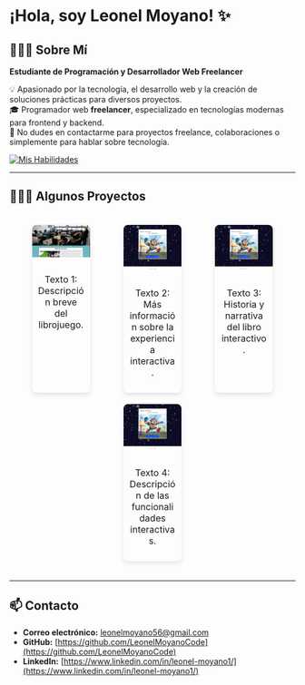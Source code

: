 # ¡Hola, soy Leonel Moyano! ✨

## 👨🏻‍💻 Sobre Mí  
**Estudiante de Programación y Desarrollador Web Freelancer**

💡 Apasionado por la tecnología, el desarrollo web y la creación de soluciones prácticas para diversos proyectos.  
🎓 Programador web **freelancer**, especializado en tecnologías modernas para frontend y backend.  
💬 No dudes en contactarme para proyectos freelance, colaboraciones o simplemente para hablar sobre tecnología.  

[![Mis Habilidades](https://skillicons.dev/icons?i=react,nodejs,ts,tailwind,js,html,css,linux,c)](https://skillicons.dev)

---

## 👨🏻‍💻 Algunos Proyectos


<div style="display: flex; justify-content: space-around; gap: 20px; flex-wrap: wrap; padding: 20px;">
  <!-- Card 1 -->
  <div style="width: 22%; border-radius: 8px; box-shadow: 0 4px 8px rgba(0, 0, 0, 0.1); overflow: hidden; text-align: center;">
    <img src="indexuniversidad.jpg" alt="Vista previa del librojuego" style="width: 100%; height: auto;"/>
    <p style="padding: 10px; font-size: 16px;">Texto 1: Descripción breve del librojuego.</p>
  </div>

  <!-- Card 2 -->
  <div style="width: 22%; border-radius: 8px; box-shadow: 0 4px 8px rgba(0, 0, 0, 0.1); overflow: hidden; text-align: center;">
    <img src="librojuego.jpg" alt="Vista previa del librojuego" style="width: 100%; height: auto;"/>
    <p style="padding: 10px; font-size: 16px;">Texto 2: Más información sobre la experiencia interactiva.</p>
  </div>

  <!-- Card 3 -->
  <div style="width: 22%; border-radius: 8px; box-shadow: 0 4px 8px rgba(0, 0, 0, 0.1); overflow: hidden; text-align: center;">
    <img src="librojuego.jpg" alt="Vista previa del librojuego" style="width: 100%; height: auto;"/>
    <p style="padding: 10px; font-size: 16px;">Texto 3: Historia y narrativa del libro interactivo.</p>
  </div>

  <!-- Card 4 -->
  <div style="width: 22%; border-radius: 8px; box-shadow: 0 4px 8px rgba(0, 0, 0, 0.1); overflow: hidden; text-align: center;">
    <img src="librojuego.jpg" alt="Vista previa del librojuego" style="width: 100%; height: auto;"/>
    <p style="padding: 10px; font-size: 16px;">Texto 4: Descripción de las funcionalidades interactivas.</p>
  </div>
</div>

---

## 📫 Contacto  

- **Correo electrónico:** [leonelmoyano56@gmail.com](mailto:leonelmoyano56@gmail.com)  
- **GitHub:** [https://github.com/LeonelMoyanoCode](https://github.com/LeonelMoyanoCode)  
- **LinkedIn:** [https://www.linkedin.com/in/leonel-moyano1/](https://www.linkedin.com/in/leonel-moyano1/)  
